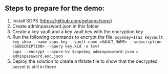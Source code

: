 ## Steps to prepare for the demo:

1. Install SOPS (https://github.com/getsops/sops) 
1. Create adminpassword.json in this folder
1. Create a key vault and a key vault key with the encryption key
1. Run the following commands to encrypt the file:
`sopskey=$(az keyvault key show --name sops-key --vault-name <VAULT_NAME> --subscription <SUBSCRIPTION> --query key.kid -o tsv)` \
`sops --encrypt --azure-kv $sopskey adminpassword.json > adminpassword.enc.json`
1. Deploy the solution to create a tfstate file to show that the decrypted secret is still in there
